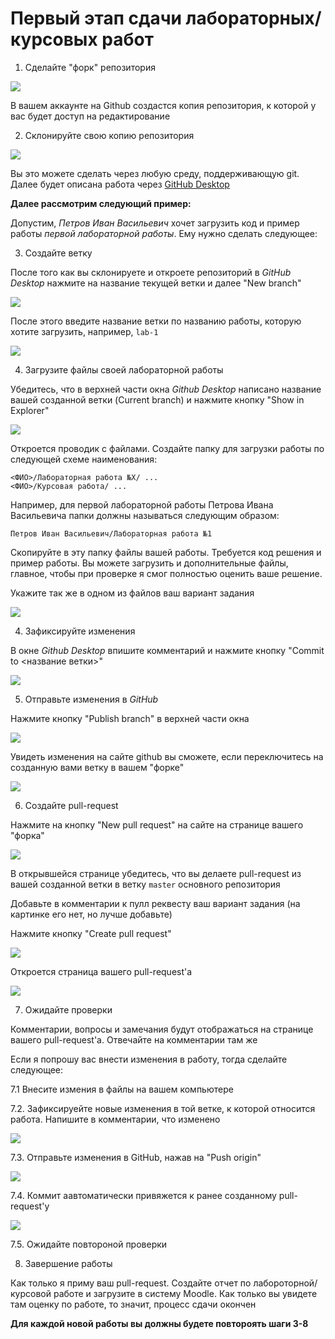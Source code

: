 # Первый этап сдачи лабораторных/курсовых работ

1. Сделайте "форк" репозитория

![](https://github.com/Nordth/istu-aisd-2020-B04-191z/blob/master/aisd_instruction1.png)

В вашем аккаунте на Github создастся копия репозитория, к которой у вас будет доступ на редактирование

2. Склонируйте свою копию репозитория

![](https://github.com/Nordth/istu-aisd-2020-B04-191z/blob/master/aisd_instruction2.png)

Вы это можете сделать через любую среду, поддерживающую git. Далее будет описана работа через [GitHub Desktop](https://desktop.github.com/)

**Далее рассмотрим следующий пример:**

Допустим, _Петров Иван Васильевич_ хочет загрузить код и пример работы _первой лабораторной работы_. Ему нужно сделать следующее:

3. Создайте ветку

После того как вы склонируете и откроете репозиторий в _GitHub Desktop_ нажмите на название текущей ветки и далее "New branch"

![](https://github.com/Nordth/istu-aisd-2020-B04-191z/blob/master/aisd_instruction3.png)

После этого введите название ветки по названию работы, которую хотите загрузить, например, `lab-1`

![](https://github.com/Nordth/istu-aisd-2020-B04-191z/blob/master/aisd_instruction4.png)

4. Загрузите файлы своей лабораторной работы

Убедитесь, что в верхней части окна _Github Desktop_ написано название вашей созданной ветки (Current branch) и нажмите кнопку "Show in Explorer"

![](https://github.com/Nordth/istu-aisd-2020-B04-191z/blob/master/aisd_instruction5.png)

Откроется проводик с файлами. Создайте папку для загрузки работы по следующей схеме наименования:

```
<ФИО>/Лабораторная работа №X/ ...
<ФИО>/Курсовая работа/ ...
```

Например, для первой лабораторной работы Петрова Ивана Васильевича папки должны называться следующим образом:

```
Петров Иван Васильевич/Лабораторная работа №1
```

Скопируйте в эту папку файлы вашей работы. Требуется код решения и пример работы. Вы можете загрузить и дополнительные файлы, главное, чтобы при проверке я смог полностью оценить ваше решение. 

Укажите так же в одном из файлов ваш вариант задания

![](https://github.com/Nordth/istu-aisd-2020-B04-191z/blob/master/aisd_instruction6.png)

4. Зафиксируйте изменения

В окне _Github Desktop_ впишите комментарий и нажмите кнопку "Commit to <название ветки>"

![](https://github.com/Nordth/istu-aisd-2020-B04-191z/blob/master/aisd_instruction7.png)

5. Отправьте изменения в _GitHub_

Нажмите кнопку "Publish branch" в верхней части окна 

![](https://github.com/Nordth/istu-aisd-2020-B04-191z/blob/master/aisd_instruction8.png)

Увидеть изменения на сайте github вы сможете, если переключитесь на созданную вами ветку в вашем "форке"

![](https://github.com/Nordth/istu-aisd-2020-B04-191z/blob/master/aisd_instruction9.png)

6. Создайте pull-request

Нажмите на кнопку "New pull request" на сайте на странице вашего "форка"

![](https://github.com/Nordth/istu-aisd-2020-B04-191z/blob/master/aisd_instruction10.png)

В открывшейся странице убедитесь, что вы делаете pull-request из вашей созданной ветки в ветку `master` основного репозитория

Добавьте в комментарии к пулл реквесту ваш вариант задания (на картинке его нет, но лучше добавьте)

Нажмите кнопку "Create pull request"

![](https://github.com/Nordth/istu-aisd-2020-B04-191z/blob/master/aisd_instruction11.png)

Откроется страница вашего pull-request'а

![](https://github.com/Nordth/istu-aisd-2020-B04-191z/blob/master/aisd_instruction12.png)

7. Ожидайте проверки

Комментарии, вопросы и замечания будут отображаться на странице вашего pull-request'а. Отвечайте на комментарии там же

Если я попрошу вас внести изменения в работу, тогда сделайте следующее:

7.1 Внесите измения в файлы на вашем компьютере

7.2. Зафиксируейте новые изменения в той ветке, к которой относится работа. Напишите в комментарии, что изменено

![](https://github.com/Nordth/istu-aisd-2020-B04-191z/blob/master/aisd_instruction13.png)

7.3. Отправьте изменения в GitHub, нажав на "Push origin"

![](https://github.com/Nordth/istu-aisd-2020-B04-191z/blob/master/aisd_instruction14.png)

7.4. Коммит аавтоматически привяжется к ранее созданному pull-request'у

![](https://github.com/Nordth/istu-aisd-2020-B04-191z/blob/master/aisd_instruction15.png)

7.5. Ожидайте повтороной проверки

8. Завершение работы

Как только я приму ваш pull-request. Создайте отчет по лабороторной/курсовой работе и загрузите в систему Moodle. Как только вы увидете там оценку по работе, то значит, процесс сдачи окончен

**Для каждой новой работы вы должны будете повтороять шаги 3-8**





